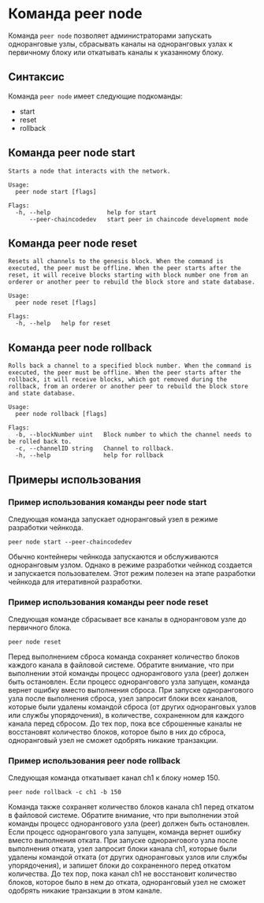 # Команда peer node

Команда `peer node` позволяет администраторами запускать одноранговые узлы, сбрасывать каналы на одноранговых узлах
к первичному блоку или откатывать каналы к указанному блоку.

## Синтаксис

Команда `peer node` имеет следующие подкоманды:

  * start
  * reset
  * rollback

## Команда peer node start
```
Starts a node that interacts with the network.

Usage:
  peer node start [flags]

Flags:
  -h, --help                help for start
      --peer-chaincodedev   start peer in chaincode development mode
```


## Команда peer node reset
```
Resets all channels to the genesis block. When the command is executed, the peer must be offline. When the peer starts after the reset, it will receive blocks starting with block number one from an orderer or another peer to rebuild the block store and state database.

Usage:
  peer node reset [flags]

Flags:
  -h, --help   help for reset
```


## Команда peer node rollback
```
Rolls back a channel to a specified block number. When the command is executed, the peer must be offline. When the peer starts after the rollback, it will receive blocks, which got removed during the rollback, from an orderer or another peer to rebuild the block store and state database.

Usage:
  peer node rollback [flags]

Flags:
  -b, --blockNumber uint   Block number to which the channel needs to be rolled back to.
  -c, --channelID string   Channel to rollback.
  -h, --help               help for rollback
```

## Примеры использования

### Пример использования команды peer node start

Следующая команда запускает одноранговый узел в режиме разработки чейнкода. 

```
peer node start --peer-chaincodedev
```

Обычно контейнеры чейнкода запускаются и обслуживаются одноранговым узлом. Однако в режиме разработки чейнкод создается
и запускается пользователем. Этот режим полезен на этапе разработки чейнкода для итеративной разработки.


### Пример использования команды peer node reset

Следующая команде сбрасывает все каналы в одноранговом узле до первичного блока.
```
peer node reset
```

Перед выполнением сброса команда сохраняет количество блоков каждого канала в файловой системе.
Обратите внимание, что при выполнении этой команды процесс однорангового узла (peer) должен быть остановлен.
Если процесс однорангового узла запущен, команда вернет ошибку вместо выполнения сброса. При запуске однорангового
узла после выполнения сброса, узел запросит блоки всех каналов, которые были удалены командой сброса
(от других одноранговых узлов или службы упорядочения), в количестве, сохраненном для каждого канала 
перед сбросом. До тех пор, пока все сброшенные каналы не восстановят количество блоков, которое было в них до сброса,
одноранговый узел не сможет одобрять никакие транзакции.

### Пример использования peer node rollback

Следующая команда откатывает канал ch1 к блоку номер 150.

```
peer node rollback -c ch1 -b 150
```

Команда также сохраняет количество блоков канала ch1 перед откатом в файловой системе. Обратите внимание,
что при выполнении этой команды процесс однорангового узла (peer) должен быть остановлен. Если процесс
однорангового узла запущен, команда вернет ошибку вместо выполнения отката. При запуске однорангового
узла после выполнения отката, узел запросит блоки канала ch1, которые были удалены командой отката
(от других одноранговых узлов или службы упорядочения), и запишет блоки до сохраненного перед откатом количества.
До тех пор, пока канал ch1 не восстановит количество блоков, которое было в нем до отката,
одноранговый узел не сможет одобрять никакие транзакции в этом канале.
